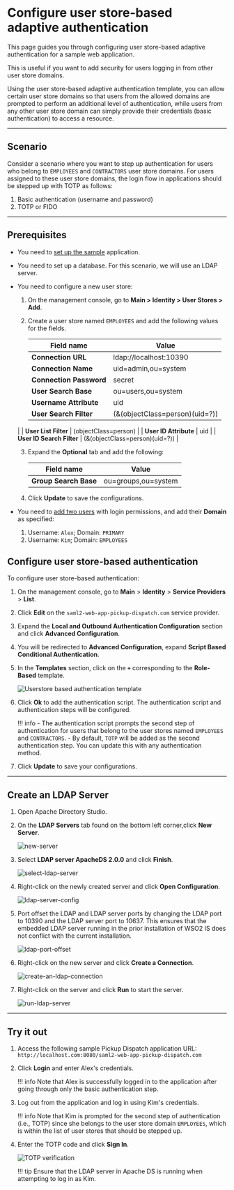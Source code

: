 # Configure user store-based adaptive authentication

This page guides you through configuring user store-based adaptive authentication for a sample web application.

This is useful if you want to add security for users logging in from other user store domains.

Using the user store-based adaptive authentication template, you can allow certain user store domains so that users from the allowed domains are prompted to perform an additional level of authentication, while users from any other user store domain can simply provide their credentials (basic authentication) to access a resource.

----

## Scenario

Consider a scenario where you want to step up authentication for users who belong to `EMPLOYEES` and `CONTRACTORS` user store domains. For users assigned to these user store domains, the login flow in applications should be stepped up with TOTP as follows:  

1. Basic authentication (username and password)
2. TOTP or FIDO

----

## Prerequisites

- You need to [set up the sample]({{base_path}}/guides/adaptive-auth/adaptive-auth-overview/#set-up-the-sample) application.
- You need to set up a database. For this scenario, we will use an LDAP server.
- You need to configure a new user store:
    1. On the management console, go to **Main > Identity > User Stores > Add**.
    2. Create a user store named `EMPLOYEES` and add the following values for the fields.

        | Field name    | Value |
        |---------------|-------|
        | **Connection URL**    | ldap://localhost:10390    |
        | **Connection Name**   | uid=admin,ou=system   |
        | **Connection Password**   | secret    |
        | **User Search Base**  | ou=users,ou=system    |
        | **Username Attribute**    | uid   |
        | **User Search Filter**    | (&(objectClass=person)(uid=?))
    |
        | **User List Filter**  | (objectClass=person)
    |
        | **User ID Attribute** | uid   |
        | **User ID Search Filter** | (&(objectClass=person)(uid=?))    |

    3. Expand the **Optional** tab and add the following:

        | Field name    | Value |
        |---------------|-------|
        | **Group Search Base**    | ou=groups,ou=system    |

    4. Click **Update** to save the configurations.

- You need to [add two users]({{base_path}}/guides/identity-lifecycles/admin-creation-workflow/) with login permissions, and add their **Domain** as specified:

    1. Username: `Alex`; Domain: `PRIMARY`
    2. Username: `Kim`; Domain: `EMPLOYEES`


## Configure user store-based authentication

To configure user store-based authentication:

1. On the management console, go to **Main** > **Identity** > **Service Providers** > **List**.

2. Click **Edit** on the `saml2-web-app-pickup-dispatch.com` service provider.

3. Expand the **Local and Outbound Authentication Configuration** section and click **Advanced Configuration**.

4. You will be redirected to **Advanced Configuration**, expand **Script Based Conditional Authentication**.

5. In the **Templates** section, click on the **`+`** corresponding to the **Role-Based** template.

    ![Userstore based authentication template]({{base_path}}/assets/img/samples/user-store-based-template.png)

6. Click **Ok** to add the authentication script. The authentication script and authentication steps will be configured.

    !!! info
        - The authentication script prompts the second step of authentication for users that belong to the user stores named `EMPLOYEES` and `CONTRACTORS`.
        - By default, `TOTP` will be added as the second authentication step. You can update this with any authentication method.

7. Click **Update** to save your configurations.

----

## Create an LDAP Server

1.  Open Apache Directory Studio.

2.  On the **LDAP Servers** tab found on the bottom left corner,click **New Server**.  

    ![new-server]({{base_path}}/assets/img/fragments/new-server.png)

3.  Select **LDAP server ApacheDS 2.0.0** and click **Finish**.  

    ![select-ldap-server]({{base_path}}/assets/img/fragments/select-ldap-server.png)

4.  Right-click on the newly created server and click **Open Configuration**.

    ![ldap-server-config]({{base_path}}/assets/img/fragments/ldap-server-config.png)

5.  Port offset the LDAP and LDAP server ports by changing the LDAP port to 10390 and the LDAP server port to 10637. This ensures that the embedded LDAP server running in the prior installation of WSO2 IS does not conflict with the current installation.

    ![ldap-port-offset]({{base_path}}/assets/img/fragments/ldap-port-offset.png)

6.  Right-click on the new server and click **Create a Connection**.  

    ![create-an-ldap-connection]({{base_path}}/assets/img/fragments/create-ldap-connection.png)

7.  Right-click on the server and click **Run** to start the server.

    ![run-ldap-server]({{base_path}}/assets/img/fragments/run-ldap-server.png) 

----

## Try it out

1. Access the following sample Pickup Dispatch application URL: `http://localhost.com:8080/saml2-web-app-pickup-dispatch.com`

2. Click **Login** and enter Alex's credentials.

    !!! info
        Note that Alex is successfully logged in to the application after going through only the basic authentication step.

3. Log out from the application and log in using Kim's credentials. 

    !!! info
        Note that Kim is prompted for the second step of authentication (i.e., TOTP) since she belongs to the user store domain `EMPLOYEES`, which is within the list of user stores that should be stepped up.  

4. Enter the TOTP code and click **Sign In**.  

    ![TOTP verification]({{base_path}}/assets/img/samples/totp-code-verification.png)  

    !!! tip
        Ensure that the LDAP server in Apache DS is running when attempting to log in as Kim.